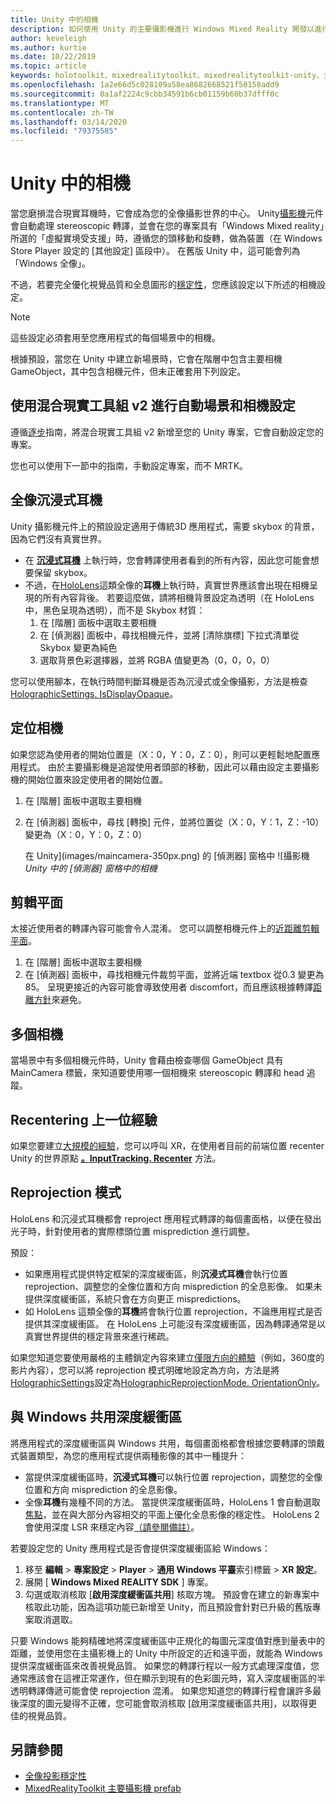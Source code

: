 ```yaml
---
title: Unity 中的相機
description: 如何使用 Unity 的主要攝影機進行 Windows Mixed Reality 開發以進行全像轉譯
author: keveleigh
ms.author: kurtie
ms.date: 10/22/2019
ms.topic: article
keywords: holotoolkit、mixedrealitytoolkit、mixedrealitytoolkit-unity、全像攝影、全像投影、沉浸式、焦點、深度緩衝區、僅限方向、位置、不透明、透明、裁剪
ms.openlocfilehash: 1a2e66d5c028109a58ea8682668521f50158add9
ms.sourcegitcommit: 0a1af2224c9cbb34591b6cb01159b60b37dfff0c
ms.translationtype: MT
ms.contentlocale: zh-TW
ms.lasthandoff: 03/14/2020
ms.locfileid: "79375585"
---
```

# <a name="camera-in-unity"></a>Unity 中的相機

當您磨損混合現實耳機時，它會成為您的全像攝影世界的中心。 Unity[攝影機](https://docs.unity3d.com/Manual/class-Camera.html)元件會自動處理 stereoscopic 轉譯，並會在您的專案具有「Windows Mixed reality」所選的「虛擬實境受支援」時，遵循您的頭移動和旋轉，做為裝置（在 Windows Store Player 設定的 [其他設定] 區段中）。 在舊版 Unity 中，這可能會列為「Windows 全像」。

不過，若要完全優化視覺品質和全息圖形的[穩定性](hologram-stability.md)，您應該設定以下所述的相機設定。

>[!NOTE]
>這些設定必須套用至您應用程式的每個場景中的相機。
>
>根據預設，當您在 Unity 中建立新場景時，它會在階層中包含主要相機 GameObject，其中包含相機元件，但未正確套用下列設定。

## <a name="automatic-scene-and-camera-setup-with-mixed-reality-toolkit-v2"></a>使用混合現實工具組 v2 進行自動場景和相機設定

遵循[逐步](https://microsoft.github.io/MixedRealityToolkit-Unity/Documentation/GettingStartedWithTheMRTK.html)指南，將混合現實工具組 v2 新增至您的 Unity 專案，它會自動設定您的專案。

您也可以使用下一節中的指南，手動設定專案，而不 MRTK。

## <a name="holographic-vs-immersive-headsets"></a>全像沉浸式耳機

Unity 攝影機元件上的預設設定適用于傳統3D 應用程式，需要 skybox 的背景，因為它們沒有真實世界。

* 在 **[沉浸式耳機](immersive-headset-hardware-details.md)** 上執行時，您會轉譯使用者看到的所有內容，因此您可能會想要保留 skybox。
* 不過，在[HoloLens](hololens-hardware-details.md)這類全像的**耳機**上執行時，真實世界應該會出現在相機呈現的所有內容背後。 若要這麼做，請將相機背景設定為透明（在 HoloLens 中，黑色呈現為透明），而不是 Skybox 材質：
    1. 在 [階層] 面板中選取主要相機
    2. 在 [偵測器] 面板中，尋找相機元件，並將 [清除旗標] 下拉式清單從 Skybox 變更為純色
    3. 選取背景色彩選擇器，並將 RGBA 值變更為（0，0，0，0）

您可以使用腳本，在執行時間判斷耳機是否為沉浸式或全像攝影，方法是檢查[HolographicSettings. IsDisplayOpaque](https://docs.unity3d.com/ScriptReference/XR.WSA.HolographicSettings.IsDisplayOpaque.html)。

## <a name="positioning-the-camera"></a>定位相機

如果您認為使用者的開始位置是（X：0，Y：0，Z：0），則可以更輕鬆地配置應用程式。 由於主要攝影機是追蹤使用者頭部的移動，因此可以藉由設定主要攝影機的開始位置來設定使用者的開始位置。

1. 在 [階層] 面板中選取主要相機
2. 在 [偵測器] 面板中，尋找 [轉換] 元件，並將位置從（X：0，Y：1，Z：-10）變更為（X：0，Y：0，Z：0）

   在 Unity](images/maincamera-350px.png) 的 [偵測器] 窗格中 ![攝影機  
   *Unity 中的 [偵測器] 窗格中的相機*

## <a name="clip-planes"></a>剪輯平面

太接近使用者的轉譯內容可能會令人混淆。 您可以調整相機元件上的[近距離剪輯平面](hologram-stability.md#hologram-render-distances)。

1. 在 [階層] 面板中選取主要相機
2. 在 [偵測器] 面板中，尋找相機元件裁剪平面，並將近端 textbox 從0.3 變更為85。 呈現更接近的內容可能會導致使用者 discomfort，而且應該根據轉譯[距離方針](hologram-stability.md#hologram-render-distances)來避免。

## <a name="multiple-cameras"></a>多個相機

當場景中有多個相機元件時，Unity 會藉由檢查哪個 GameObject 具有 MainCamera 標籤，來知道要使用哪一個相機來 stereoscopic 轉譯和 head 追蹤。

## <a name="recentering-a-seated-experience"></a>Recentering 上一位經驗

如果您要建立[大規模的經驗](coordinate-systems.md)，您可以呼叫 XR，在使用者目前的前端位置 recenter Unity 的世界原點 **[。InputTracking. Recenter](https://docs.unity3d.com/ScriptReference/XR.InputTracking.Recenter.html)** 方法。

## <a name="reprojection-modes"></a>Reprojection 模式

HoloLens 和沉浸式耳機都會 reproject 應用程式轉譯的每個畫面格，以便在發出光子時，針對使用者的實際標頭位置 misprediction 進行調整。

預設：

* 如果應用程式提供特定框架的深度緩衝區，則**沉浸式耳機**會執行位置 reprojection、調整您的全像位置和方向 misprediction 的全息影像。  如果未提供深度緩衝區，系統只會在方向更正 mispredictions。
* 如 HoloLens 這類全像的**耳機**將會執行位置 reprojection，不論應用程式是否提供其深度緩衝區。  在 HoloLens 上可能沒有深度緩衝區，因為轉譯通常是以真實世界提供的穩定背景來進行稀疏。

如果您知道您要使用嚴格的主體鎖定內容來建立[僅限方向的體驗](coordinate-systems-in-unity.md#building-an-orientation-only-or-seated-scale-experience)（例如，360度的影片內容），您可以將 reprojection 模式明確地設定為方向，方法是將[HolographicSettings](https://docs.unity3d.com/ScriptReference/XR.WSA.HolographicSettings.ReprojectionMode.html)設定為[HolographicReprojectionMode. OrientationOnly](https://docs.unity3d.com/ScriptReference/XR.WSA.HolographicSettings.HolographicReprojectionMode.html)。

## <a name="sharing-your-depth-buffers-with-windows"></a>與 Windows 共用深度緩衝區

將應用程式的深度緩衝區與 Windows 共用，每個畫面格都會根據您要轉譯的頭戴式裝置類型，為您的應用程式提供兩種影像的其中一種提升：

* 當提供深度緩衝區時，**沉浸式耳機**可以執行位置 reprojection，調整您的全像位置和方向 misprediction 的全息影像。
* 全像**耳機**有幾種不同的方法。 當提供深度緩衝區時，HoloLens 1 會自動選取[焦點](focus-point-in-unity.md)，並在與大部分內容相交的平面上優化全息影像的穩定性。 HoloLens 2 會使用深度 LSR 來穩定內容[（請參閱備註）](https://docs.microsoft.com/uwp/api/windows.graphics.holographic.holographiccamerarenderingparameters.setfocuspoint)。

若要設定您的 Unity 應用程式是否會提供深度緩衝區給 Windows：

1. 移至 **編輯** > **專案設定** > **Player** > **通用 Windows 平臺**索引標籤 > **XR 設定**。
2. 展開 [ **Windows Mixed REALITY SDK** ] 專案。
3. 勾選或取消核取 [**啟用深度緩衝區共用**] 核取方塊。  預設會在建立的新專案中核取此功能，因為這項功能已新增至 Unity，而且預設會針對已升級的舊版專案取消選取。

只要 Windows 能夠精確地將深度緩衝區中正規化的每圖元深度值對應到量表中的距離，並使用您在主攝影機上的 Unity 中所設定的近和遠平面，就能為 Windows 提供深度緩衝區來改善視覺品質。  如果您的轉譯行程以一般方式處理深度值，您通常應該會在這裡正常運作，但在顯示到現有的色彩圖元時，寫入深度緩衝區的半透明轉譯傳遞可能會使 reprojection 混淆。  如果您知道您的轉譯行程會讓許多最後深度的圖元變得不正確，您可能會取消核取 [啟用深度緩衝區共用]，以取得更佳的視覺品質。

## <a name="see-also"></a>另請參閱

* [全像投影穩定性](hologram-stability.md)
* [MixedRealityToolkit 主要攝影機 prefab](https://github.com/Microsoft/MixedRealityToolkit-Unity/tree/htk_release/Assets/HoloToolkit/Input/Prefabs)
